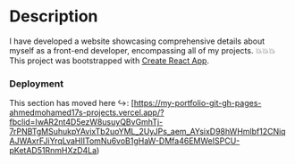# Description
I have developed a website showcasing comprehensive details about myself as a front-end developer, encompassing all of my projects. :collision::collision::collision:
This project was bootstrapped with [Create React App](https://github.com/facebook/create-react-app).

### Deployment

This section has moved here :arrow_right_hook:: [https://my-portfolio-git-gh-pages-ahmedmohamed17s-projects.vercel.app/?fbclid=IwAR2nt4D5ezW8usuyQBvGmhTj-7rPNBTgMSuhukpYAvixTb2uoYML_2UyJPs_aem_AYsixD98hWHmlbf12CNiqAJWAxrFJiYrqLvaHIITomNu6voB1gHaW-DMfa46EMWeISPCU-pKetAD51RnmHXzD4La) 
